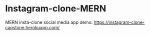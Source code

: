 # Instagram-clone-MERN
MERN insta-clone social media app demo: https://instagram-clone-capstone.herokuapp.com/
